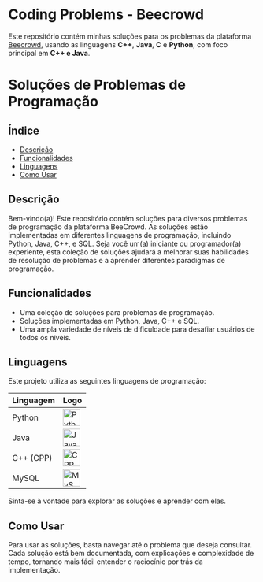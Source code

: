# Coding Problems - Beecrowd

Este repositório contém minhas soluções para os problemas da plataforma [Beecrowd](https://www.beecrowd.com.br/), usando as linguagens **C++**, **Java**, **C** e **Python**, com foco principal em **C++ e Java**.

# Soluções de Problemas de Programação

## Índice

- [Descrição](#descrição)
- [Funcionalidades](#funcionalidades)
- [Linguagens](#linguagens)
- [Como Usar](#como-usar)

## Descrição

Bem-vindo(a)! Este repositório contém soluções para diversos problemas de programação da plataforma BeeCrowd. As soluções estão implementadas em diferentes linguagens de programação, incluindo Python, Java, C++, e SQL. Seja você um(a) iniciante ou programador(a) experiente, esta coleção de soluções ajudará a melhorar suas habilidades de resolução de problemas e a aprender diferentes paradigmas de programação.

## Funcionalidades

- Uma coleção de soluções para problemas de programação.
- Soluções implementadas em Python, Java, C++ e SQL.
- Uma ampla variedade de níveis de dificuldade para desafiar usuários de todos os níveis.

## Linguagens

Este projeto utiliza as seguintes linguagens de programação:

| Linguagem | Logo                                                                                                                                                  |
| --------- | ----------------------------------------------------------------------------------------------------------------------------------------------------- |
| Python    | <img src="https://s3.dualstack.us-east-2.amazonaws.com/pythondotorg-assets/media/community/logos/python-logo-only.png" alt="Python" width="35">       |
| Java      | <img src="https://cdn-icons-png.flaticon.com/512/226/226777.png" alt="Java" width="35">                                                               |
| C++ (CPP) | <img src="https://upload.wikimedia.org/wikipedia/commons/thumb/1/18/ISO_C%2B%2B_Logo.svg/1822px-ISO_C%2B%2B_Logo.svg.png" alt="CPP (C++)" width="35"> |
| MySQL     | <img src="https://www.tshirtgeek.com.br/wp-content/uploads/2021/08/com031.jpg" alt="MySQL" width="35">                                                |

Sinta-se à vontade para explorar as soluções e aprender com elas.

## Como Usar

Para usar as soluções, basta navegar até o problema que deseja consultar. Cada solução está bem documentada, com explicações e complexidade de tempo, tornando mais fácil entender o raciocínio por trás da implementação.
